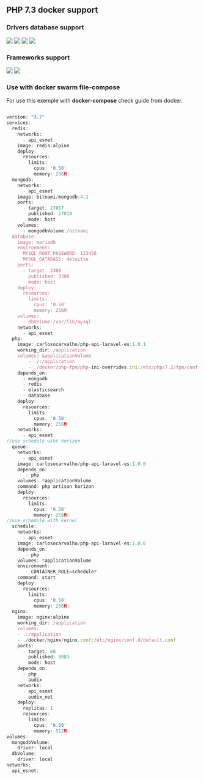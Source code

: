## PHP 7.3 docker support

### Drivers database support

<img src="https://img.shields.io/badge/Driver_For-Sql_Server_13-green.svg?style=flat-square"></a>
<img src="https://img.shields.io/badge/Driver_For-Mongo_DB-green.svg?style=flat-square"></a>
<img src="https://img.shields.io/badge/Driver_For-MySQL_| Mariadb-green.svg?style=flat-square"></a>
<img src="https://img.shields.io/badge/Driver_For-Redis-green.svg?style=flat-square"></a>

### Frameworks support

<img src="https://img.shields.io/badge/Laravel- >=5-red.svg?style=flat-square"></a>
<img src="https://img.shields.io/badge/Codeigniter- 3 -red.svg?style=flat-square"></a>

### Use with docker swarm file-compose 

For use this exemple with **docker-compose** check guide from docker.

```js

version: "3.7"
services:
  redis:
    networks: 
      - api_esnet 
    image: redis:alpine
    deploy:
      resources:
        limits:
          cpus: '0.50'
          memory: 256M
  mongodb:
    networks: 
      - api_esnet 
    image: bitnami/mongodb:4.1
    ports: 
      - target: 27017
        published: 27018
        mode: host
    volumes:
      - mongodbVolume:/bitnami
  database:
    image: mariadb
    environment:
      MYSQL_ROOT_PASSWORD: 123456
      MYSQL_DATABASE: deloitte
    ports: 
      - target: 3306
        published: 3308
        mode: host  
    deploy:
      resources:
        limits:
          cpus: '0.50'
          memory: 256M
    volumes:
      - dbVolume:/var/lib/mysql      
    networks: 
      - api_esnet
  php:
    image: carlosocarvalho/php-api-laravel-es:1.0.1
    working_dir: /application
    volumes: &applicationVolume
        - ./:/application
        - ./docker/php-fpm/php-ini-overrides.ini:/etc/php/7.2/fpm/conf.d/99-overrides.ini
    depends_on:
      - mongodb
      - redis
      - elasticsearch
      - database
    deploy:
      resources:
        limits:
          cpus: '0.50'
          memory: 256M
    networks: 
      - api_esnet
//use schedule wiht horizon      
  queue:
    networks: 
      - api_esnet 
    image: carlosocarvalho/php-api-laravel-es:1.0.0
    depends_on:
       - php
    volumes: *applicationVolume
    command: php artisan horizon
    deploy:
      resources:
        limits:
          cpus: '0.50'
          memory: 256M
//use schedule with kernel          
  schedule:
    networks: 
      - api_esnet 
    image: carlosocarvalho/php-api-laravel-es:1.0.0
    depends_on:
       - php
    volumes: *applicationVolume
    environment:
       - CONTAINER_ROLE=scheduler
    command: start
    deploy:
      resources:
        limits:
          cpus: '0.50'
          memory: 256M
  nginx:
    image: nginx:alpine
    working_dir: /application
    volumes:
    - .:/application
    - ./docker/nginx/nginx.conf:/etc/nginx/conf.d/default.conf
    ports: 
      - target: 80
        published: 8083
        mode: host
    depends_on:
      - php
      - audix
    networks: 
      - api_esnet
      - audix_net
    deploy:
      replicas: 1
      resources:
        limits:
          cpus: '0.50' 
          memory: 512M           
volumes:
  mongodbVolume:
    driver: local
  dbVolume:
    driver: local
networks:
  api_esnet:
```